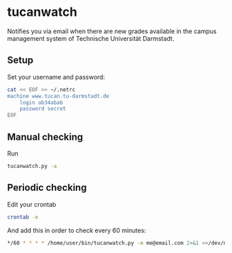 # tucanwatch

Notifies you via email when there are new grades available in
the campus management system of Technische Universität Darmstadt.

## Setup

Set your username and password:

```bash
cat << EOF >> ~/.netrc
machine www.tucan.tu-darmstadt.de
    login ab34abab
    password secret
EOF
```

## Manual checking

Run

```bash
tucanwatch.py -a
```

## Periodic checking

Edit your crontab

```bash
crontab -e
```
And add this in order to check every 60 minutes:

```bash
*/60 * * * * /home/user/bin/tucanwatch.py -m me@email.com 2>&1 >>/dev/null
```
